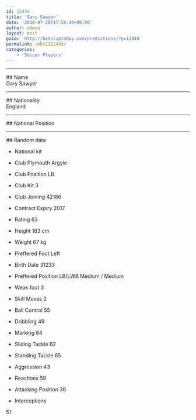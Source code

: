```yaml
---
id: 12444
title: 'Gary Sawyer'
date: '2010-07-26T17:56:40+00:00'
author: admin
layout: post
guid: 'http://betsliptoday.com/predictions/?p=12444'
permalink: /mbt1112443/
categories:
    - 'Soccer Players'
---
```


- - - - - -

\## Name  
 Gary Sawyer

- - - - - -

\## Nationality  
 England

- - - - - -

\## National Position

- - - - - -

\## Random data

- National kit
- Club
 Plymouth Argyle

- Club Position
 LB

- Club Kit
 3

- Club Joining
 42186

- Contract Expiry
 2017

- Rating
 63

- Height
 183 cm

- Weight
 67 kg

- Preffered Foot
 Left

- Birth Date
 31233

- Preffered Position
 LB/LWB Medium / Medium

- Weak foot
 3

- Skill Moves
 2

- Ball Control
 55

- Dribbling
 49

- Marking
 64

- Sliding Tackle
 62

- Standing Tackle
 65

- Aggression
 43

- Reactions
 59

- Attacking Position
 36

- Interceptions

 51
